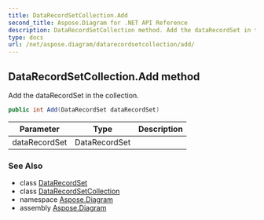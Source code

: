 ```yaml
---
title: DataRecordSetCollection.Add
second_title: Aspose.Diagram for .NET API Reference
description: DataRecordSetCollection method. Add the dataRecordSet in the collection
type: docs
url: /net/aspose.diagram/datarecordsetcollection/add/
---
```

## DataRecordSetCollection.Add method

Add the dataRecordSet in the collection.

```csharp
public int Add(DataRecordSet dataRecordSet)
```

| Parameter | Type | Description |
| --- | --- | --- |
| dataRecordSet | DataRecordSet |  |

### See Also

* class [DataRecordSet](../../datarecordset/)
* class [DataRecordSetCollection](../)
* namespace [Aspose.Diagram](../../datarecordsetcollection/)
* assembly [Aspose.Diagram](../../../)


